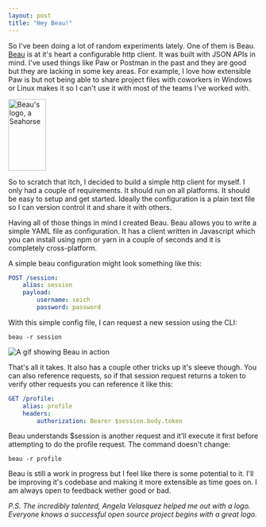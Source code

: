 ```yaml
---
layout: post
title: "Hey Beau!"
---
```

So I've been doing a lot of random experiments lately. One of them is Beau. [Beau](https://github.com/seich/beau) is at it's heart a configurable http client. It was built with JSON APIs in mind. I've used things like Paw or Postman in the past and they are good but they are lacking in some key areas. For example, I love how extensible Paw is but not being able to share project files with coworkers in Windows or Linux makes it so I can't use it with most of the teams I've worked with.

<img src="/images/2017-03-13-hey-beau/beau.png" alt="Beau's logo, a Seahorse" height="144" width="76">

So to scratch that itch, I decided to build a simple http client for myself. I only had a couple of requirements. It should run on all platforms. It should be easy to setup and get started. Ideally the configuration is a plain text file so I can version control it and share it with others.

Having all of those things in mind I created Beau. Beau allows you to write a simple YAML file as configuration. It has a client written in Javascript which you can install using npm or yarn in a couple of seconds and it is completely cross-platform.

A simple beau configuration might look something like this:

``` yaml
POST /session:
    alias: session
    payload:
        username: seich
        password: password
```

With this simple config file, I can request a new session using the CLI:

    beau -r session

![A gif showing Beau in action](/images/2017-03-13-hey-beau/beau.gif)

That's all it takes. It also has a couple other tricks up it's sleeve though. You can also reference requests, so if that session request returns a token to verify other requests you can reference it like this:

``` yaml
GET /profile:
    alias: profile
    headers:
        authorization: Bearer $session.body.token
```

Beau understands $session is another request and it'll execute it first before attempting to do the profile request. The command doesn't change:

    beau -r profile

Beau is still a work in progress but I feel like there is some potential to it. I'll be improving it's codebase and making it more extensible as time goes on. I am always open to feedback wether good or bad.

*P.S. The incredibly talented, Angela Velasquez helped me out with a logo. Everyone knows a successful open source project begins with a great logo.*

